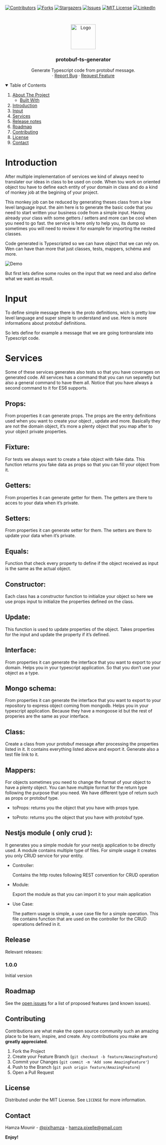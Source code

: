 [![Contributors][contributors-shield]][contributors-url]
[![Forks][forks-shield]][forks-url]
[![Stargazers][stars-shield]][stars-url]
[![Issues][issues-shield]][issues-url]
[![MIT License][license-shield]][license-url]
[![LinkedIn][linkedin-shield]][linkedin-url]

<br />
<p align="center">
  <a href="https://protobuf-ts-generator.hmounir.com">
    <img src="https://raw.githubusercontent.com/hamzaPixl/protobuf-ts-generator/master/images/icon.png" alt="Logo" width="80" height="80">
  </a>

  <h3 align="center">protobuf-ts-generator</h3>

  <p align="center">
    Generate Typescript code from protobuf message.
    <br />
    ·
    <a href="https://github.com/hamzaPixl/protobuf-ts-generator/issues">Report Bug</a>
    ·
    <a href="https://github.com/hamzaPixl/protobuf-ts-generator/issues">Request Feature</a>
  </p>
</p>

<details open="open">
  <summary>Table of Contents</summary>
  <ol>
    <li>
      <a href="#about-the-project">About The Project</a>
      <ul>
        <li><a href="#built-with">Built With</a></li>
      </ul>
    </li>
    <li><a href="#introduction">Introduction</a></li>
    <li><a href="#input">Input</a></li>
    <li><a href="#services">Services</a></li>
    <li><a href="#release">Release notes</a></li>
    <li><a href="#roadmap">Roadmap</a></li>
    <li><a href="#contributing">Contributing</a></li>
    <li><a href="#license">License</a></li>
    <li><a href="#contact">Contact</a></li>
  </ol>
</details>

# Introduction

After multiple implementation of services we kind of always need to translater our ideas in class to be used on code. When tou work on oriented object tou have to define each entity of your domain in class and do a kind of monkey job at the begining of your project.

This monkey job can be reduced by generating theses class from a low level language input. the aim here is to generate the basic code that you need to start written your business code from a simple input. Having already your class with some getters / setters and more can be cool when you need to go fast. the service is here only to help you, its dump so sometimes you will need to review it for example for importing the nested classes.

Code generated is Typescripted so we can have object that we can rely on. Wen can have than more that just classes, tests, mappers, schéma and more.

![Demo](images/demo.gif)

But first lets define some roules on the input that we need and also define what we want as result.

# Input

To define simple message there is the proto definitions, wich is pretty low level language and super simple to understand and use. Here is more informations about protobuf definitions.

So lets define for example a message that we are going tontranslate into Typescript code.

# Services

Some of these services generates also tests so that you have coverages on generated code. All services has a command that you can run separetly but also a general command to have them all. Notice that you have always a second command to it for ES6 supports.

## Props:

From properties it can generate props. The props are the entry definitions used when you want to create your object , update and more. Basically they are not the domain object, it’s more a plenty object that you map after to your object private properties.

## Fixture:

For tests we always want to create a fake object with fake data. This function returns you fake data as props so that you can fill your object from it.

## Getters:

From properties it can generate getter for them. The getters are there to acces to your data when it’s private.

## Setters:

From properties it can generate setter for them. The setters are there to update your data when it’s private.

## Equals:

Function that check every property to define if the object received as input is the same as the actual object.

## Constructor:

Each class has a constructor function to initialize your object so here we use props input to initialize the properties defined on the class.

## Update:

This function is used to update properties of the object. Takes properties for the input and update the property if it’s defined.

## Interface:

From properties it can generate the interface that you want to export to your domain. Helps you in your typescript application. So that you don’t use your object as a type.

## Mongo schema:

From properties it can generate the interface that you want to export to your repository to express object coming from mongodb. Helps you in your typescript application. Because they have a mongoose id but the rest of properies are the same as your interface.

## Class:

Create a class from your protobuf message after processing the properties listed in it. It contains everything listed above and export it. Generate also a test file link to it.

## Mappers:

For objects sometimes you need to change the format of your object to have a plenty object. You can have multiple format for the return type following the purpose that you need. We have different type of return such as props or protobuf type.

- toProps: returns you the object that you have with props type.

- toProto: returns you the object that you have with protobuf type.

## Nestjs module ( only crud ):

It generates you a simple module for your nestjs application to be directly used. A module contains multiple type of files. For simple usage it creates you only CRUD service for your entity.

- Controller:

  Contains the http routes following REST convention for CRUD operation

- Module:

  Export the module as that you can import it to your main application

- Use Case:

  The pattern usage is simple, a use case file for a simple operation.
  This file contains function that are used on the controller for the CRUD operations defined in it.

## Release

Relevant releases:

### 1.0.0

Initial version

## Roadmap

See the [open issues](https://github.com/hamzaPixl/protobuf-ts-generator/issues) for a list of proposed features (and known issues).

## Contributing

Contributions are what make the open source community such an amazing place to be learn, inspire, and create. Any contributions you make are **greatly appreciated**.

1. Fork the Project
2. Create your Feature Branch (`git checkout -b feature/AmazingFeature`)
3. Commit your Changes (`git commit -m 'Add some AmazingFeature'`)
4. Push to the Branch (`git push origin feature/AmazingFeature`)
5. Open a Pull Request

## License

Distributed under the MIT License. See `LICENSE` for more information.

## Contact

Hamza Mounir - [@pixlhamza](https://twitter.com/pixlhamza) - hamza.pixelle@gmail.com

[contributors-shield]: https://img.shields.io/github/contributors/hamzaPixl/protobuf-ts-generator.svg?style=for-the-badge
[contributors-url]: https://github.com/hamzaPixl/protobuf-ts-generator/graphs/contributors
[forks-shield]: https://img.shields.io/github/forks/hamzaPixl/protobuf-ts-generator.svg?style=for-the-badge
[forks-url]: https://github.com/hamzaPixl/protobuf-ts-generator/network/members
[stars-shield]: https://img.shields.io/github/stars/hamzaPixl/protobuf-ts-generator.svg?style=for-the-badge
[stars-url]: https://github.com/hamzaPixl/protobuf-ts-generator/stargazers
[issues-shield]: https://img.shields.io/github/issues/hamzaPixl/protobuf-ts-generator.svg?style=for-the-badge
[issues-url]: https://github.com/hamzaPixl/protobuf-ts-generator/issues
[license-shield]: https://img.shields.io/github/license/hamzaPixl/protobuf-ts-generator.svg?style=for-the-badge
[license-url]: https://github.com/hamzaPixl/protobuf-ts-generator/blob/master/LICENSE
[linkedin-shield]: https://img.shields.io/badge/-LinkedIn-black.svg?style=for-the-badge&logo=linkedin&colorB=555
[linkedin-url]: https://www.linkedin.com/in/hamza-mounir-0a7bb6139/

**Enjoy!**
